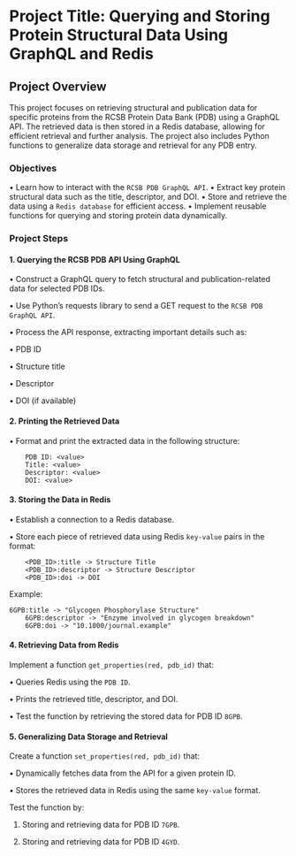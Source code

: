 # Project Title: Querying and Storing Protein Structural Data Using GraphQL and Redis

## Project Overview

This project focuses on retrieving structural and publication data for specific proteins from the RCSB Protein Data Bank (PDB) using a GraphQL API. The retrieved data is then stored in a Redis database, allowing for efficient retrieval and further analysis. The project also includes Python functions to generalize data storage and retrieval for any PDB entry.

### Objectives

  •	Learn how to interact with the `RCSB PDB GraphQL API`.
	•	Extract key protein structural data such as the title, descriptor, and DOI.
	•	Store and retrieve the data using a `Redis database` for efficient access.
	•	Implement reusable functions for querying and storing protein data dynamically.

### Project Steps

#### 1. Querying the RCSB PDB API Using GraphQL

  •	Construct a GraphQL query to fetch structural and publication-related data for selected PDB IDs.
  
  •	Use Python’s requests library to send a GET request to the `RCSB PDB GraphQL API`.
  
  •	Process the API response, extracting important details such as:
  
  •	PDB ID

  •	Structure title
  
  •	Descriptor
    
  •	DOI (if available)

#### 2. Printing the Retrieved Data
  •	Format and print the extracted data in the following structure:
		
		PDB ID: <value>  
		Title: <value>  
		Descriptor: <value>  
		DOI: <value>  
		
#### 3. Storing the Data in Redis
  •	Establish a connection to a Redis database.
  
  •	Store each piece of retrieved data using Redis `key-value` pairs in the format:
		
		<PDB_ID>:title -> Structure Title  
		<PDB_ID>:descriptor -> Structure Descriptor  
		<PDB_ID>:doi -> DOI  
		
  Example:	
  
    6GPB:title -> "Glycogen Phosphorylase Structure"  
		6GPB:descriptor -> "Enzyme involved in glycogen breakdown"  
		6GPB:doi -> "10.1000/journal.example"  
		
#### 4. Retrieving Data from Redis

  Implement a function `get_properties(red, pdb_id)` that:
  
  •	Queries Redis using the `PDB ID`.
  
  •	Prints the retrieved title, descriptor, and DOI.
  
  •	Test the function by retrieving the stored data for PDB ID `8GPB`.

#### 5. Generalizing Data Storage and Retrieval
  Create a function `set_properties(red, pdb_id)` that:

  •	Dynamically fetches data from the API for a given protein ID.
  
  •	Stores the retrieved data in Redis using the same `key-value` format.

  Test the function by:
  
  1.	Storing and retrieving data for PDB ID `7GPB`.

  2.	Storing and retrieving data for PDB ID `4GYD`.
